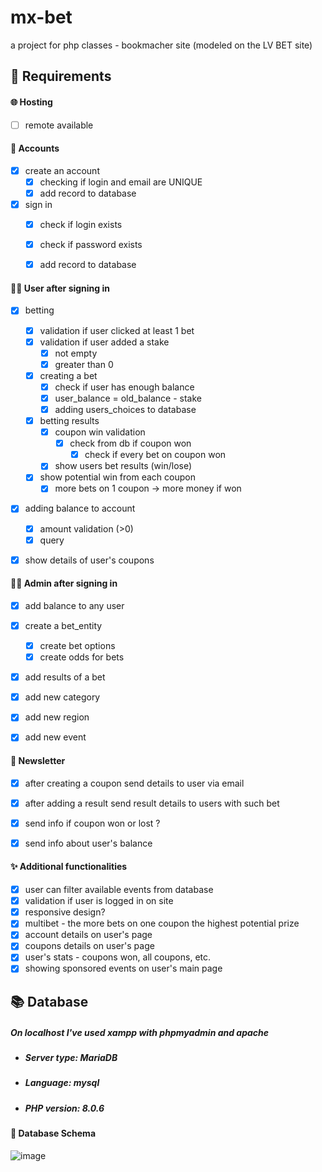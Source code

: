 # mx-bet
a project for php classes - bookmacher site (modeled on the LV BET site)

## 🎈 Requirements

#### 🌐 Hosting
- [ ] remote available

#### 💼 Accounts
- [x] create an account
  - [x] checking if login and email are UNIQUE
  - [x] add record to database
- [x] sign in
  - [x] check if login exists
  - [x] check if password exists
  - [x] add record to database


#### 🙋‍♂️ User after signing in
- [x] betting
  - [x] validation if user clicked at least 1 bet
  - [x] validation if user added a stake
    - [x] not empty
    - [x] greater than 0
  - [x] creating a bet
    - [x] check if user has enough balance
    - [x] user_balance = old_balance - stake
    - [x] adding users_choices to database
  - [x] betting results
    - [x] coupon win validation
      - [x] check from db if coupon won
        - [x] check if every bet on coupon won
    - [x] show users bet results (win/lose)
  - [x] show potential win from each coupon
    - [x] more bets on 1 coupon -> more money if won
- [x] adding balance to account
  - [x] amount validation (>0)
  - [x] query
- [x] show details of user's coupons 


#### 👮‍♂️ Admin after signing in
- [x] add balance to any user
- [x] create a bet_entity
  - [x] create bet options
  - [x] create odds for bets
- [x] add results of a bet
- [x] add new category
- [x] add new region
- [x] add new event


#### 📝 Newsletter
- [x] after creating a coupon send details to user via email
- [x] after adding a result send result details to users with such bet
- [x] send info if coupon won or lost ?
- [x] send info about user's balance


#### ✨ Additional functionalities
- [x] user can filter available events from database
- [x] validation if user is logged in on site
- [x] responsive design?
- [x] multibet - the more bets on one coupon the highest potential prize
- [x] account details on user's page
- [x] coupons details on user's page
- [x] user's stats - coupons won, all coupons, etc.
- [x] showing sponsored events on user's main page

## 📚 Database
##### On localhost I've used xampp with phpmyadmin and apache
- ##### Server type: MariaDB
- ##### Language: mysql
- ##### PHP version: 8.0.6
#### 📖 Database Schema
![image](https://user-images.githubusercontent.com/76202102/122311270-185c5f80-cf12-11eb-9d1c-6136b16dd19f.png)
